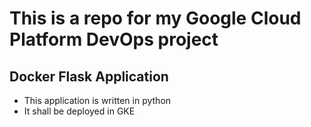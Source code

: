 # This is a repo for my Google Cloud Platform DevOps project

## Docker Flask Application

- This application is written in python
- It shall be deployed in GKE
